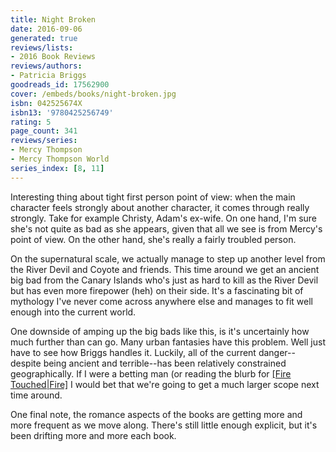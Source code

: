 ```yaml
---
title: Night Broken
date: 2016-09-06
generated: true
reviews/lists:
- 2016 Book Reviews
reviews/authors:
- Patricia Briggs
goodreads_id: 17562900
cover: /embeds/books/night-broken.jpg
isbn: 042525674X
isbn13: '9780425256749'
rating: 5
page_count: 341
reviews/series:
- Mercy Thompson
- Mercy Thompson World
series_index: [8, 11]
---
```

Interesting thing about tight first person point of view: when the main character feels strongly about another character, it comes through really strongly. Take for example Christy, Adam's ex-wife. On one hand, I'm sure she's not quite as bad as she appears, given that all we see is from Mercy's point of view. On the other hand, she's really a fairly troubled person.  

On the supernatural scale, we actually manage to step up another level from the River Devil and Coyote and friends. This time around we get an ancient big bad from the Canary Islands who's just as hard to kill as the River Devil but has even more firepower (heh) on their side. It's a fascinating bit of mythology I've never come across anywhere else and manages to fit well enough into the current world.  

<!--more-->

One downside of amping up the big bads like this, is it's uncertainly how much further than can go. Many urban fantasies have this problem. Well just have to see how Briggs handles it. Luckily, all of the current danger--despite being ancient and terrible--has been relatively constrained geographically. If I were a betting man (or reading the blurb for [[Fire Touched|Fire]]() I would bet that we're going to get a much larger scope next time around.  

One final note, the romance aspects of the books are getting more and more frequent as we move along. There's still little enough explicit, but it's been drifting more and more each book.